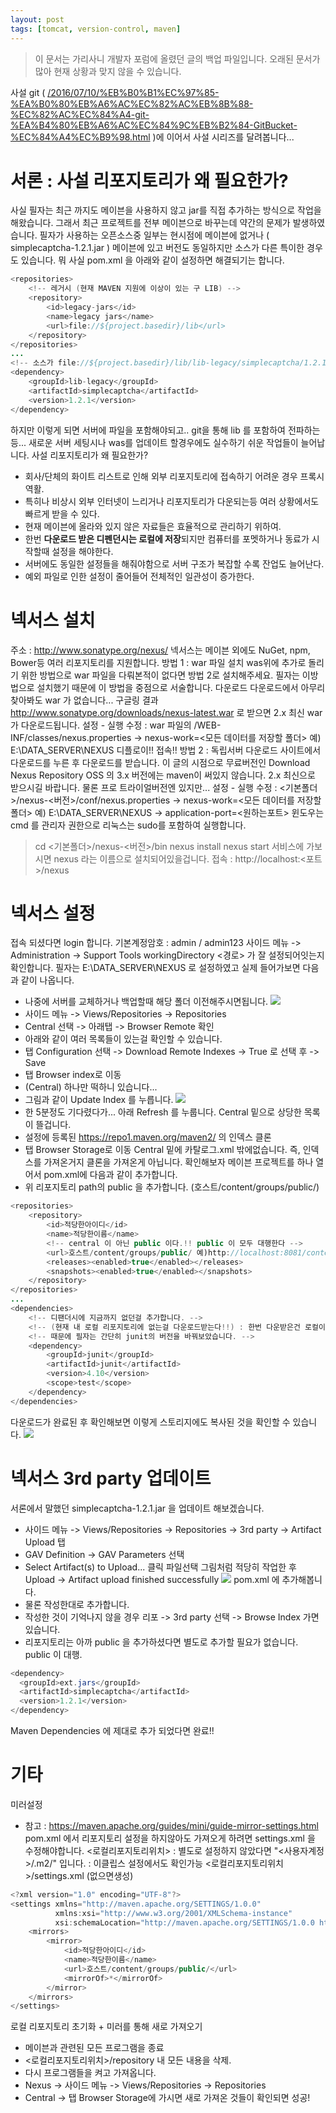 ```yaml
---
layout: post
tags: [tomcat, version-control, maven]
---
```


> 이 문서는 가리사니 개발자 포럼에 올렸던 글의 백업 파일입니다.
오래된 문서가 많아 현재 상황과 맞지 않을 수 있습니다.


사설 git ( [/2016/07/10/%EB%B0%B1%EC%97%85-%EA%B0%80%EB%A6%AC%EC%82%AC%EB%8B%88-%EC%82%AC%EC%84%A4-git-%EA%B4%80%EB%A6%AC%EC%84%9C%EB%B2%84-GitBucket-%EC%84%A4%EC%B9%98.html](/2016/07/10/%EB%B0%B1%EC%97%85-%EA%B0%80%EB%A6%AC%EC%82%AC%EB%8B%88-%EC%82%AC%EC%84%A4-git-%EA%B4%80%EB%A6%AC%EC%84%9C%EB%B2%84-GitBucket-%EC%84%A4%EC%B9%98.html) )에 이어서 사설 시리즈를 달려봅니다...


# 서론 : 사설 리포지토리가 왜 필요한가?
사실 필자는 최근 까지도 메이븐을 사용하지 않고 jar를 직접 추가하는 방식으로 작업을 해왔습니다.
그래서 최근 프로젝트를 전부 메이븐으로 바꾸는데 약간의 문제가 발생하였습니다.
필자가 사용하는 오픈소스중 일부는 현시점에 메이븐에 없거나 ( simplecaptcha-1.2.1.jar ) 메이븐에 있고 버전도 동일하지만 소스가 다른 특이한 경우도 있습니다.
뭐 사실 pom.xml 을 아래와 같이 설정하면 해결되기는 합니다.
``` java
<repositories>
	<!-- 레거시 (현재 MAVEN 지원에 이상이 있는 구 LIB) -->
	<repository>
		<id>legacy-jars</id>
		<name>legacy jars</name>
		<url>file://${project.basedir}/lib</url>
	</repository>
</repositories>
...
<!-- 소스가 file://${project.basedir}/lib/lib-legacy/simplecaptcha/1.2.1/simplecaptcha-1.2.1.jar 에 있는경우. -->
<dependency>
	<groupId>lib-legacy</groupId>
	<artifactId>simplecaptcha</artifactId>
	<version>1.2.1</version>
</dependency>
```
하지만 이렇게 되면 서버에 파일을 포함해야되고.. git을 통해 lib 를 포함하여 전파하는등... 새로운 서버 세팅시나 was를 업데이트 할경우에도 실수하기 쉬운 작업들이 늘어납니다.
사설 리포지토리가 왜 필요한가?
- 회사/단체의 화이트 리스트로 인해 외부 리포지토리에 접속하기 어려운 경우 프록시 역활.
- 특히나 비상시 외부 인터넷이 느리거나 리포지토리가 다운되는등 여러 상황에서도 빠르게 받을 수 있다.
- 현재 메이븐에 올라와 있지 않은 자료들은 효율적으로 관리하기 위하여.
- 한번 **다운로드 받은 디펜던시는 로컬에 저장**되지만 컴퓨터를 포멧하거나 동료가 시작할때 설정을 해야한다.
- 서버에도 동일한 설정들을 해줘야함으로 서버 구조가 복잡할 수록 잔업도 늘어난다.
- 예외 파일로 인한 설정이 줄어들어 전체적인 일관성이 증가한다.


# 넥서스 설치
주소 : http://www.sonatype.org/nexus/
넥서스는 메이븐 외에도 NuGet, npm, Bower등 여러 리포지토리를 지원합니다.
방법 1 : war 파일 설치
was위에 추가로 돌리기 위한 방법으로 war 파일을 다뤄본적이 없다면 방법 2로 설치해주세요.
필자는 이방법으로 설치했기 때문에 이 방법을 중점으로 서술합니다.
다운로드
다운로드에서 아무리 찾아봐도 war 가 없습니다...
구글링 결과 http://www.sonatype.org/downloads/nexus-latest.war 로 받으면 2.x 최신 war 가 다운로드됩니다.
설정 - 실행
수정 : war 파일의 /WEB-INF/classes/nexus.properties
-> nexus-work=<모든 데이터를 저장할 폴더> 예) E:\DATA_SERVER\NEXUS
디플로이!!
접속!!
방법 2 : 독립서버
다운로드
사이트에서 다운로드를 누른 후 다운로드를 받습니다.
이 글의 시점으로 무료버전인 Download Nexus Repository OSS 의 3.x 버전에는 maven이 써있지 않습니다.
 2.x 최신으로 받으시길 바랍니다. 물론 프로 트라이얼버전엔 있지만...
설정 - 실행
수정 : <기본폴더>/nexus-<버전>/conf/nexus.properties
-> nexus-work=<모든 데이터를 저장할 폴더> 예) E:\DATA_SERVER\NEXUS
-> application-port=<원하는포트>
윈도우는 cmd 를 관리자 권한으로 리눅스는 sudo를 포함하여 실행합니다.
> cd <기본폴더>/nexus-<버전>/bin
> nexus install
> nexus start
서비스에 가보시면 nexus 라는 이름으로 설치되어있을겁니다.
접속 : http://localhost:<포트>/nexus


# 넥서스 설정
접속 되셨다면 login 합니다.
기본계정암호 : admin / admin123
사이드 메뉴 -> Administration -> Support Tools
workingDirectory	<경로> 가 잘 설정되어잇는지 확인합니다.
필자는 E:\DATA_SERVER\NEXUS 로 설정하였고 실제 들어가보면 다음과 같이 나옵니다.
- 나중에 서버를 교체하거나 백업할때 해당 폴더 이전해주시면됩니다.
![](/file/old/145.png)
- 사이드 메뉴 -> Views/Repositories -> Repositories
- Central 선택 -> 아래탭 -> Browser Remote 확인
- 아래와 같이 여러 목록들이 있는걸 확인할 수 있습니다.
- 탭 Configuration 선택 -> Download Remote Indexes -> True 로 선택 후 -> Save
- 탭 Browser index로 이동
- (Central) 하나만 떡하니 있습니다...
- 그림과 같이 Update Index 를 누릅니다.
![](/file/old/146.png)
- 한 5분정도 기다렸다가... 아래 Refresh 를 누룹니다.
Central 밑으로 상당한 목록이 뜰겁니다.
- 설정에 등록된 https://repo1.maven.org/maven2/ 의 인덱스 클론
- 탭 Browser Storage로 이동
Central 밑에 카탈로그.xml 밖에없습니다. 즉, 인덱스를 가져온거지 클론을 가져온게 아닙니다.
확인해보자
메이븐 프로젝트를 하나 열어서 pom.xml에 다음과 같이 추가합니다.
- 위 리포지토리 path의 public 을 추가합니다. (호스트/content/groups/public/)
``` java
<repositories>
	<repository>
		<id>적당한아이디</id>
		<name>적당한이름</name>
		<!-- central 이 아닌 public 이다.!! public 이 모두 대행한다 -->
		<url>호스트/content/groups/public/ 예)http://localhost:8081/content/groups/public/</url>
		<releases><enabled>true</enabled></releases>
		<snapshots><enabled>true</enabled></snapshots>
	</repository>
</repositories>
...
<dependencies>
	<!-- 디팬더시에 지금까지 없던걸 추가합니다. -->
	<!-- (현재 내 로컬 리포지토리에 없는걸 다운로드받는다!!) : 한번 다운받은건 로컬이 기억하고있어서 다시 다운받지 않음으로 -->
	<!-- 때문에 필자는 간단히 junit의 버전을 바꿔보았습니다. -->
	<dependency>
		<groupId>junit</groupId>
		<artifactId>junit</artifactId>
		<version>4.10</version>
		<scope>test</scope>
	</dependency>
</dependencies>
```
다운로드가 완료된 후 확인해보면 이렇게 스토리지에도 복사된 것을 확인할 수 있습니다.
![](/file/old/147.png)


# 넥서스 3rd party 업데이트
서론에서 말했던 simplecaptcha-1.2.1.jar 을 업데이트 해보겠습니다.
- 사이드 메뉴 -> Views/Repositories -> Repositories -> 3rd party -> Artifact Upload 탭
- GAV Definition -> GAV Parameters 선택
- Select Artifact(s) to Upload... 클릭 파일선택
그림처럼 적당히 작업한 후 Upload -> Artifact upload finished successfully
![](/file/old/148.png)
pom.xml 에 추가해봅니다.
- 물론 작성한대로 추가합니다.
- 작성한 것이 기억나지 않을 경우 리포 -> 3rd party 선택 -> Browse Index 가면 있습니다.
- 리포지토리는 아까 public 을 추가하셨다면 별도로 추가할 필요가 없습니다. public 이 대행.
``` java
<dependency>
  <groupId>ext.jars</groupId>
  <artifactId>simplecaptcha</artifactId>
  <version>1.2.1</version>
</dependency>
```
Maven Dependencies 에 제대로 추가 되었다면 완료!!


# 기타
미러설정
- 참고 : https://maven.apache.org/guides/mini/guide-mirror-settings.html
pom.xml 에서 리포지토리 설정을 하지않아도 가져오게 하려면 settings.xml 을 수정해야합니다.
<로컬리포지토리위치> : 별도로 설정하지 않았다면 "<사용자계정>/.m2/" 입니다. : 이클립스 설정에서도 확인가능
<로컬리포지토리위치>/settings.xml (없으면생성)
``` java
<?xml version="1.0" encoding="UTF-8"?>
<settings xmlns="http://maven.apache.org/SETTINGS/1.0.0"
          xmlns:xsi="http://www.w3.org/2001/XMLSchema-instance"
          xsi:schemaLocation="http://maven.apache.org/SETTINGS/1.0.0 http://maven.apache.org/xsd/settings-1.0.0.xsd">
	<mirrors>
		<mirror>
			<id>적당한아이디</id>
			<name>적당한이름</name>
			<url>호스트/content/groups/public/</url>
			<mirrorOf>*</mirrorOf>
		</mirror>
	</mirrors>
</settings>
```
로컬 리포지토리 초기화 + 미러를 통해 새로 가져오기
- 메이븐과 관련된 모든 프로그램을 종료
- <로컬리포지토리위치>/repository 내 모든 내용을 삭제.
- 다시 프로그램들을 켜고 가져옵니다.
- Nexus -> 사이드 메뉴 -> Views/Repositories -> Repositories
- Central -> 탭 Browser Storage에 가시면 새로 가져온 것들이 확인되면 성공!